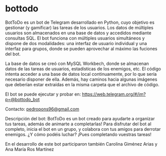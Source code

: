# bottodo
BotToDo es un bot de Telegram desarrollado en Python, cuyo objetivo es gestionar (y gamificar) las tareas de los usuarios. Los datos de múltiples usuarios son almacenados en una base de datos y accedidos mediante consultas SQL. El bot funciona con múltiples usuarios simultáneos y dispone de dos modalidades: una interfaz de usuario individual y una interfaz para grupos, donde se pueden aprovechar al máximo las fuciones del bot.

La base de datos se creó con MySQL Workbech, donde se almacenan datos de las tareas de usuarios, estadísticas de los enemigos, etc. El código intenta acceder a una base de datos local continuamente, por lo que sería necesario disponer de ella. Además, hay caminos hacia algunas imágenes que deberían estar extraídas en la misma carpeta que el archivo de código.

El bot se puede ejecutar y probar en: https://web.telegram.org/#/im?p=@bottodo_bot

Contacto: pedropons96@gmail.com

Descripción del bot: BotToDo es un bot creado para ayudarte a organizar tus tareas, además de animarte a completarlas! Para disfrutar del bot al completo, inicia el bot en un grupo, y colabora con tus amigos para derrotar enemigos. ¿Y cómo podéis luchar? ¡Pues completando vuestras tareas!

En el desarrollo de este bot participaron también Carolina Giménez Arias y Ana María Ros Martínez
